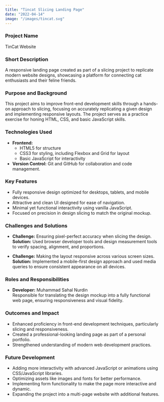 ```yaml
---
title: "Tincat Slicing Landing Page"
date: "2022-04-14"
image: "/images/tincat.svg"
---
```


<!-- @format -->

### Project Name

TinCat Website

### Short Description

A responsive landing page created as part of a slicing project to replicate modern website designs, showcasing a platform for connecting cat enthusiasts and their feline friends.

### Purpose and Background

This project aims to improve front-end development skills through a hands-on approach to slicing, focusing on accurately replicating a given design and implementing responsive layouts. The project serves as a practice exercise for honing HTML, CSS, and basic JavaScript skills.

### Technologies Used

- **Frontend:**
  - HTML5 for structure
  - CSS3 for styling, including Flexbox and Grid for layout
  - Basic JavaScript for interactivity
- **Version Control:** Git and GitHub for collaboration and code management.

### Key Features

- Fully responsive design optimized for desktops, tablets, and mobile devices.
- Attractive and clean UI designed for ease of navigation.
- Minimal yet functional interactivity using vanilla JavaScript.
- Focused on precision in design slicing to match the original mockup.

### Challenges and Solutions

- **Challenge:** Ensuring pixel-perfect accuracy when slicing the design.  
  **Solution:** Used browser developer tools and design measurement tools to verify spacing, alignment, and proportions.

- **Challenge:** Making the layout responsive across various screen sizes.  
  **Solution:** Implemented a mobile-first design approach and used media queries to ensure consistent appearance on all devices.

### Roles and Responsibilities

- **Developer:** Muhammad Sahal Nurdin  
  Responsible for translating the design mockup into a fully functional web page, ensuring responsiveness and visual fidelity.

### Outcomes and Impact

- Enhanced proficiency in front-end development techniques, particularly slicing and responsiveness.
- Created a professional-looking landing page as part of a personal portfolio.
- Strengthened understanding of modern web development practices.

### Future Development

- Adding more interactivity with advanced JavaScript or animations using CSS/JavaScript libraries.
- Optimizing assets like images and fonts for better performance.
- Implementing form functionality to make the page more interactive and dynamic.
- Expanding the project into a multi-page website with additional features.
